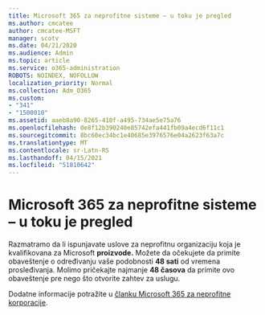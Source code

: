 ```yaml
---
title: Microsoft 365 za neprofitne sisteme – u toku je pregled
ms.author: cmcatee
author: cmcatee-MSFT
manager: scotv
ms.date: 04/21/2020
ms.audience: Admin
ms.topic: article
ms.service: o365-administration
ROBOTS: NOINDEX, NOFOLLOW
localization_priority: Normal
ms.collection: Adm_O365
ms.custom:
- "341"
- "1500010"
ms.assetid: aaeb8a90-8265-410f-a495-734ae5e75a76
ms.openlocfilehash: 0e8f12b390240e85742efa441fb09a4ecd6f11c1
ms.sourcegitcommit: 8bc60ec34bc1e40685e3976576e04a2623f63a7c
ms.translationtype: MT
ms.contentlocale: sr-Latn-RS
ms.lasthandoff: 04/15/2021
ms.locfileid: "51810642"
---
```

# <a name="microsoft-365-for-nonprofits---under-review"></a>Microsoft 365 za neprofitne sisteme – u toku je pregled

Razmatramo da li ispunjavate uslove za neprofitnu organizaciju koja je kvalifikovana za Microsoft **proizvode.** Možete da očekujete da primite obaveštenje o određivanju vaše podobnosti **48 sati** od vremena prosleđivanja. Molimo pričekajte najmanje **48 časova** da primite ovo obaveštenje pre nego što otvorite zahtev za uslugu. 

Dodatne informacije potražite u [članku Microsoft 365 za neprofitne korporacije](https://www.microsoft.com/nonprofits/microsoft-365). 
